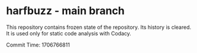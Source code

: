 # harfbuzz - main branch

This repository contains frozen state of the repository.
Its history is cleared. It is used only for static code
analysis with Codacy.

Commit Time: 1706766811